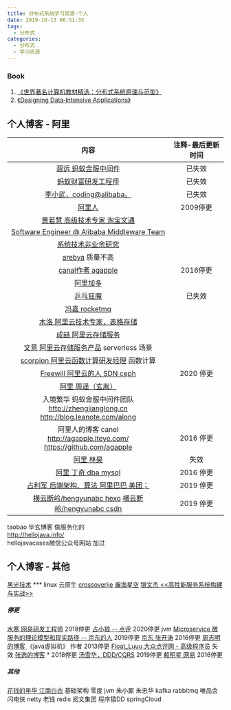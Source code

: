 ```yaml
---
title: 分布式系统学习资源-个人
date: 2019-10-13 06:51:35
tags:
  - 分布式
categories: 
  - 分布式
  - 学习资源
---
```

<p></p>
<!-- more -->

### Book
1. [《世界著名计算机教材精选：分布式系统原理与范型》](https://item.jd.com/10079452.html)
2. [《Designing Data‑Intensive Applications》](http://www.antonfagerberg.com/files/intensive.pdf)


## 个人博客 - 阿里 

内容 | 注释-最后更新时间
:-:  |  :-:
[碧远 蚂蚁金服中间件](http://leaver.me/)  | 已失效
[蚂蚁财富研发工程师](http://monkeyhorse.cn/)  | 已失效
[李小武，coding@alibaba。](http://blog.lichengwu.cn/) |  已失效
[阿里人](http://www.blogjava.net/BlueDavy/)  | 2009停更
[黄若慧 高级技术专家 淘宝文通](http://blog.zephyrleaves.net/) | 
[Software Engineer @ Alibaba Middleware Team](https://www.sczyh30.com/) |   
[系统技术非业余研究](http://blog.yufeng.info/)   |
[arebya](http://arebya.com/) 质量不高 |
[canal作者 agapple](https://agapple.iteye.com/) |  2016停更
[阿里加多](https://www.jianshu.com/u/b230a86fb7ad) |
[乒乓狂魔](https://yq.aliyun.com/users/6bmpl5rdwpqu4) |  已失效
[冯嘉 rocketmq](https://yq.aliyun.com/users/ejn34jbxf5evs) |
[木洛 阿里云技术专家，表格存储](https://yq.aliyun.com/users/jwbhxydfk6qyi/article) |
[成喆 阿里云存储服务](https://yq.aliyun.com/users/u3vivzisyg2pc/) |
[文意 阿里云存储服务产品](https://yq.aliyun.com/users/zh5kxxfngqw2m)  serverless 场景 |
[scorpion 阿里云函数计算研发经理](https://yq.aliyun.com/users/fbt6ovijrs2zi) 函数计算 |
[Freewill 阿里云的人 SDN ceph](https://www.cnblogs.com/bodhitree/default.html) |  2020 停更
[阿里  周遥（玄胤）](http://www.seflerzhou.net) |
入境繁华  蚂蚁金服中间件团队 <br> http://zhengjianglong.cn <br> http://blog.leanote.com/along |  
阿里人的博客 canel <br> http://agapple.iteye.com/ <br>  https://github.com/agapple   |  2016 停更
[阿里 林昊](http://bluedavy.me/)     |  失效
[阿里 丁奇 dba mysql](https://dinglin.iteye.com/) |  2016 停更 
[占利军   后端架构、算法  阿里巴巴 美团；](http://www.cnblogs.com/LBSer/)    | 2019 停更
[横云断岭/hengyunabc hexo](http://hengyunabc.github.io/)  [横云断岭/hengyunabc csdn](https://blog.csdn.net/hengyunabc) | 2019 停更

taobao   毕玄博客   做服务化的  
http://hellojava.info/  
hellojavacases微信公众号网站  加过  

## 个人博客 - 其他
[黑光技术](https://www.helight.cn/)  *** linux 云原生
[crossoverjie](https://crossoverjie.top/)
[瀚海星空](http://abloz.com/)
[银文杰 <<高性能服务系统构建与实战>>](https://blog.csdn.net/yinwenjie/article/list/1?)

##### 停更
[水寒  网易研发工程师](https://www.cnblogs.com/java-zhao/)  2018停更
[占小狼 -- 点评](http://www.jianshu.com/u/90ab66c248e6)  2020停更 jvm
[Microservice 微服务的理论模型和现实路径 -- 京东的人](http://blog.csdn.net/mindfloating/article/details/51221780)  2019停更
[京东 张开涛](https://jinnianshilongnian.iteye.com/)  2016停更
[周志明 的博客 ](http://icyfenix.iteye.com/)  《java虚拟机》 作者 2013停更
[Float_Luuu  大众点评网 - 高级程序员](http://my.oschina.net/andylucc/home)  失效
[张逸的博客](https://www.cnblogs.com/wayfarer/default.html) * 2018停更
[汤雪华，DDD/CQRS](http://www.cnblogs.com/netfocus/) 2019停更
[赖明星  网易](http://mingxinglai.com/)  2016停更

##### 其他
[花钱的年华 江南白衣]()  基础架构
零度 jvm
朱小厮 朱忠华 kafka rabbitmq 唯品会
闪电侠 netty 
老钱 redis 阅文集团
程序猿DD springCloud

